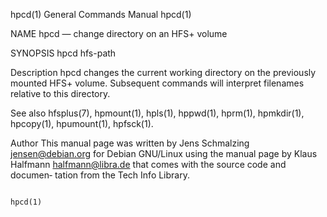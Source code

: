 hpcd(1)                                                                                  General Commands Manual                                                                                  hpcd(1)

NAME
       hpcd — change directory on an HFS+ volume

SYNOPSIS
       hpcd hfs-path

Description
       hpcd changes the current working directory on the previously mounted HFS+ volume.  Subsequent commands will interpret filenames relative to this directory.

See also
       hfsplus(7), hpmount(1), hpls(1), hppwd(1), hprm(1), hpmkdir(1), hpcopy(1), hpumount(1), hpfsck(1).

Author
       This  manual page was written by Jens Schmalzing <jensen@debian.org> for Debian GNU/Linux using the manual page by Klaus Halfmann <halfmann@libra.de> that comes with the source code and documen‐
       tation from the Tech Info Library.

                                                                                                                                                                                                  hpcd(1)
